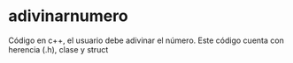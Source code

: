 # adivinarnumero

Código en c++, el usuario debe adivinar el número. Este código cuenta con herencia (.h), clase y struct
